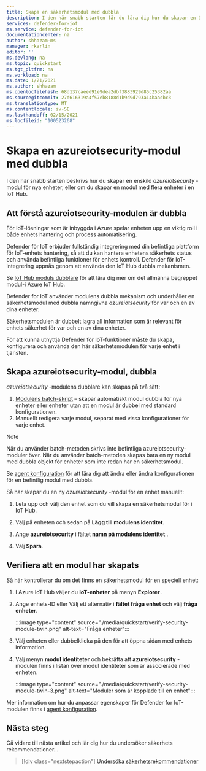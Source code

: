 ```yaml
---
title: Skapa en säkerhetsmodul med dubbla
description: I den här snabb starten får du lära dig hur du skapar en Defender för IoT-modul med dubbla för användning med Azure Defender för IoT.
services: defender-for-iot
ms.service: defender-for-iot
documentationcenter: na
author: shhazam-ms
manager: rkarlin
editor: ''
ms.devlang: na
ms.topic: quickstart
ms.tgt_pltfrm: na
ms.workload: na
ms.date: 1/21/2021
ms.author: shhazam
ms.openlocfilehash: 68d137caeed91e9dea2dbf3883929d85c25382aa
ms.sourcegitcommit: 27d616319a4f57eb8188d1b9d9d793a14baadbc3
ms.translationtype: MT
ms.contentlocale: sv-SE
ms.lasthandoff: 02/15/2021
ms.locfileid: "100523268"
---
```

# <a name="create-an-azureiotsecurity-module-twin"></a>Skapa en azureiotsecurity-modul med dubbla

I den här snabb starten beskrivs hur du skapar en enskild _azureiotsecurity_ -modul för nya enheter, eller om du skapar en modul med flera enheter i en IoT Hub.

## <a name="understanding-azureiotsecurity-module-twins"></a>Att förstå azureiotsecurity-modulen är dubbla

För IoT-lösningar som är inbyggda i Azure spelar enheten upp en viktig roll i både enhets hantering och process automatisering.

Defender för IoT erbjuder fullständig integrering med din befintliga plattform för IoT-enhets hantering, så att du kan hantera enhetens säkerhets status och använda befintliga funktioner för enhets kontroll.
Defender för IoT-integrering uppnås genom att använda den IoT Hub dubbla mekanismen.

Se [IoT Hub moduls dubblare](../iot-hub/iot-hub-devguide-module-twins.md) för att lära dig mer om det allmänna begreppet modul-i Azure IoT Hub.

Defender for IoT använder modulens dubbla mekanism och underhåller en säkerhetsmodul med dubbla namngivna _azureiotsecurity_ för var och en av dina enheter.

Säkerhetsmodulen är dubbelt lagra all information som är relevant för enhets säkerhet för var och en av dina enheter.

För att kunna utnyttja Defender för IoT-funktioner måste du skapa, konfigurera och använda den här säkerhetsmodulen för varje enhet i tjänsten.

## <a name="create-azureiotsecurity-module-twin"></a>Skapa azureiotsecurity-modul, dubbla

_azureiotsecurity_ -modulens dubblare kan skapas på två sätt:

1. [Modulens batch-skript](https://aka.ms/iot-security-github-create-module) – skapar automatiskt modul dubbla för nya enheter eller enheter utan att en modul är dubbel med standard konfigurationen.
1. Manuellt redigera varje modul, separat med vissa konfigurationer för varje enhet.

>[!NOTE]
> När du använder batch-metoden skrivs inte befintliga azureiotsecurity-moduler över. När du använder batch-metoden skapas bara en ny modul med dubbla objekt för enheter som inte redan har en säkerhetsmodul.

Se [agent konfiguration](how-to-agent-configuration.md) för att lära dig att ändra eller ändra konfigurationen för en befintlig modul med dubbla.

Så här skapar du en ny _azureiotsecurity_ -modul för en enhet manuellt:

1. Leta upp och välj den enhet som du vill skapa en säkerhetsmodul för i IoT Hub.

1. Välj på enheten och sedan på **Lägg till modulens identitet**.

1. Ange **azureiotsecurity** i fältet **namn på modulens identitet** .

1. Välj **Spara**.

## <a name="verify-creation-of-a-module-twin"></a>Verifiera att en modul har skapats

Så här kontrollerar du om det finns en säkerhetsmodul för en speciell enhet:

1. I Azure IoT Hub väljer du **IoT-enheter** på menyn **Explorer** .

1. Ange enhets-ID eller Välj ett alternativ i **fältet fråga enhet** och välj **fråga enheter**.

    :::image type="content" source="./media/quickstart/verify-security-module-twin.png" alt-text="Fråga enheter":::

1. Välj enheten eller dubbelklicka på den för att öppna sidan med enhets information.

1. Välj menyn **modul identiteter** och bekräfta att **azureiotsecurity** -modulen finns i listan över modul identiteter som är associerade med enheten.

    :::image type="content" source="./media/quickstart/verify-security-module-twin-3.png" alt-text="Moduler som är kopplade till en enhet":::

Mer information om hur du anpassar egenskaper för Defender for IoT-modulen finns i [agent konfiguration](how-to-agent-configuration.md).

## <a name="next-steps"></a>Nästa steg

Gå vidare till nästa artikel och lär dig hur du undersöker säkerhets rekommendationer...

> [!div class="nextstepaction"]
> [Undersöka säkerhetsrekommendationer](quickstart-investigate-security-recommendations.md)
